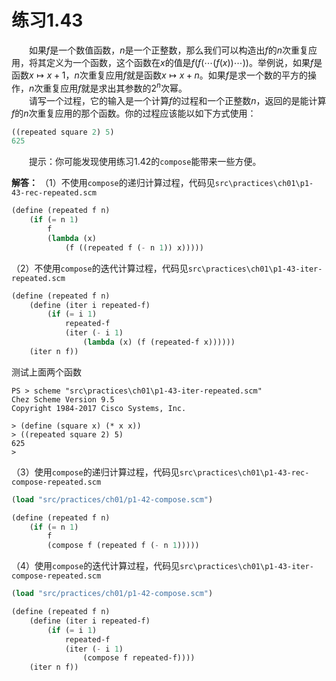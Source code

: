 # 练习1.43
&emsp;&emsp;如果$f$是一个数值函数，$n$是一个正整数，那么我们可以构造出$f$的$n$次重复应用，将其定义为一个函数，这个函数在$x$的值是$f(f(\cdots(f(x))\cdots))$。举例说，如果$f$是函数$x \mapsto x+1$，$n$次重复应用$f$就是函数$x \mapsto x+n$。如果$f$是求一个数的平方的操作，$n$次重复应用$f$就是求出其参数的$2^n$次幂。  
&emsp;&emsp;请写一个过程，它的输入是一个计算$f$的过程和一个正整数$n$，返回的是能计算$f$的$n$次重复应用的那个函数。你的过程应该能以如下方式使用：
```lisp
((repeated square 2) 5)
625
```
&emsp;&emsp;提示：你可能发现使用练习1.42的`compose`能带来一些方便。

**解答：**
（1）不使用`compose`的递归计算过程，代码见`src\practices\ch01\p1-43-rec-repeated.scm`
```lisp
(define (repeated f n)
    (if (= n 1)
        f
        (lambda (x)
            (f ((repeated f (- n 1)) x)))))
```
（2）不使用`compose`的迭代计算过程，代码见`src\practices\ch01\p1-43-iter-repeated.scm`
```lisp
(define (repeated f n)
    (define (iter i repeated-f)
        (if (= i 1)
            repeated-f
            (iter (- i 1)
                (lambda (x) (f (repeated-f x))))))
    (iter n f))
```
测试上面两个函数
```shell
PS > scheme "src\practices\ch01\p1-43-iter-repeated.scm"
Chez Scheme Version 9.5
Copyright 1984-2017 Cisco Systems, Inc.

> (define (square x) (* x x))
> ((repeated square 2) 5)
625
> 
```
（3）使用`compose`的递归计算过程，代码见`src\practices\ch01\p1-43-rec-compose-repeated.scm`
```lisp
(load "src/practices/ch01/p1-42-compose.scm")

(define (repeated f n)
    (if (= n 1)
        f
        (compose f (repeated f (- n 1)))))
```
（4）使用`compose`的迭代计算过程，代码见`src\practices\ch01\p1-43-iter-compose-repeated.scm`
```lisp
(load "src/practices/ch01/p1-42-compose.scm")

(define (repeated f n)
    (define (iter i repeated-f)
        (if (= i 1)
            repeated-f
            (iter (- i 1)
                (compose f repeated-f))))    
    (iter n f))
```